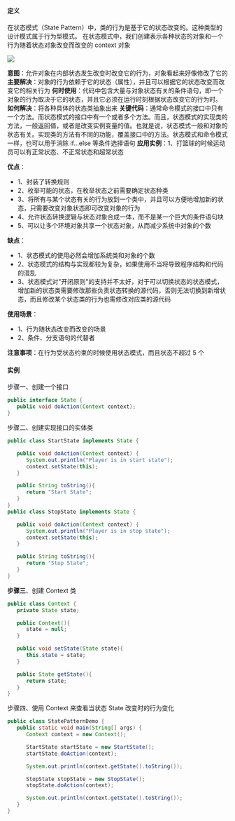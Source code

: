 #### 定义
在状态模式（State Pattern）中，类的行为是基于它的状态改变的。这种类型的设计模式属于行为型模式。
在状态模式中，我们创建表示各种状态的对象和一个行为随着状态对象改变而改变的 context 对象

![](https://i.loli.net/2018/03/10/5aa2b6dcb8c2d.png)

**意图**：允许对象在内部状态发生改变时改变它的行为，对象看起来好像修改了它的
**主要解决**：对象的行为依赖于它的状态（属性），并且可以根据它的状态改变而改变它的相关行为
**何时使用**：代码中包含大量与对象状态有关的条件语句，即一个对象的行为取决于它的状态，并且它必须在运行时刻根据状态改变它的行为时。
**如何解决**：将各种具体的状态类抽象出来
**关键代码**：通常命令模式的接口中只有一个方法。而状态模式的接口中有一个或者多个方法。而且，状态模式的实现类的方法，一般返回值，或者是改变实例变量的值。也就是说，状态模式一般和对象的状态有关。实现类的方法有不同的功能，覆盖接口中的方法。状态模式和命令模式一样，也可以用于消除 if...else 等条件选择语句
**应用实例**：1、打篮球的时候运动员可以有正常状态、不正常状态和超常状态

**优点**：
- 1、封装了转换规则
- 2、枚举可能的状态，在枚举状态之前需要确定状态种类
- 3、将所有与某个状态有关的行为放到一个类中，并且可以方便地增加新的状态，只需要改变对象状态即可改变对象的行为
- 4、允许状态转换逻辑与状态对象合成一体，而不是某一个巨大的条件语句块
- 5、可以让多个环境对象共享一个状态对象，从而减少系统中对象的个数

**缺点**：
- 1、状态模式的使用必然会增加系统类和对象的个数
- 2、状态模式的结构与实现都较为复杂，如果使用不当将导致程序结构和代码的混乱
- 3、状态模式对"开闭原则"的支持并不太好，对于可以切换状态的状态模式，增加新的状态类需要修改那些负责状态转换的源代码，否则无法切换到新增状态，而且修改某个状态类的行为也需修改对应类的源代码

**使用场景**：
- 1、行为随状态改变而改变的场景
- 2、条件、分支语句的代替者

**注意事项**：在行为受状态约束的时候使用状态模式，而且状态不超过 5 个

#### 实例
步骤一、创建一个接口
```java
public interface State {
   public void doAction(Context context);
}
```
步骤二、创建实现接口的实体类
```java
public class StartState implements State {

   public void doAction(Context context) {
      System.out.println("Player is in start state");
      context.setState(this);
   }

   public String toString(){
      return "Start State";
   }
}
public class StopState implements State {

   public void doAction(Context context) {
      System.out.println("Player is in stop state");
      context.setState(this);
   }

   public String toString(){
      return "Stop State";
   }
}
```
**步骤三**、创建 Context 类
```java
public class Context {
   private State state;

   public Context(){
      state = null;
   }

   public void setState(State state){
      this.state = state;
   }

   public State getState(){
      return state;
   }
}
```
步骤四、使用 Context 来查看当状态 State 改变时的行为变化
```java
public class StatePatternDemo {
   public static void main(String[] args) {
      Context context = new Context();

      StartState startState = new StartState();
      startState.doAction(context);

      System.out.println(context.getState().toString());

      StopState stopState = new StopState();
      stopState.doAction(context);

      System.out.println(context.getState().toString());
   }
}
```
